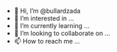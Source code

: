 - 👋 Hi, I’m @bullardzada
- 👀 I’m interested in ...
- 🌱 I’m currently learning ...
- 💞️ I’m looking to collaborate on ...
- 📫 How to reach me ...

<!---
bullardzada/bullardzada is a ✨ special ✨ repository because its `README.md` (this file) appears on your GitHub profile.
You can click the Preview link to take a look at your changes.
--->
